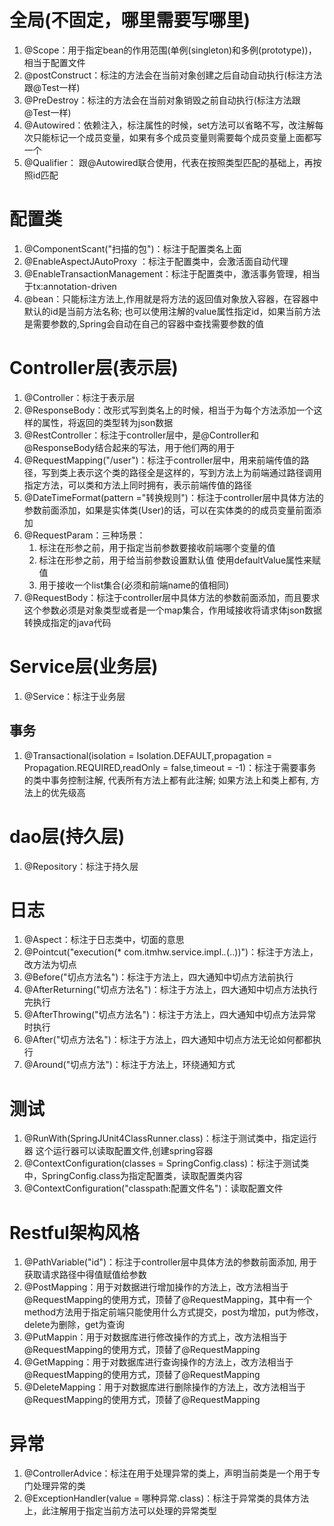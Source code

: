 # 全局(不固定，哪里需要写哪里)
1. @Scope：用于指定bean的作用范围(单例(singleton)和多例(prototype))，相当于配置文件<bean scope="">
2. @postConstruct：标注的方法会在当前对象创建之后自动自动执行(标注方法跟@Test一样)
3. @PreDestroy：标注的方法会在当前对象销毁之前自动执行(标注方法跟@Test一样)
4. @Autowired：依赖注入，标注属性的时候，set方法可以省略不写，改注解每次只能标记一个成员变量，如果有多个成员变量则需要每个成员变量上面都写一个
5. @Qualifier： 跟@Autowired联合使用，代表在按照类型匹配的基础上，再按照id匹配
# 配置类
1. @ComponentScant("扫描的包")：标注于配置类名上面
2. @EnableAspectJAutoProxy ：标注于配置类中，会激活面自动代理
3. @EnableTransactionManagement：标注于配置类中，激活事务管理，相当于tx:annotation-driven
4. @bean：只能标注方法上,作用就是将方法的返回值对象放入容器，在容器中默认的id是当前方法名称; 也可以使用注解的value属性指定id，如果当前方法是需要参数的,Spring会自动在自己的容器中查找需要参数的值
# Controller层(表示层)
1. @Controller：标注于表示层
2. @ResponseBody：改形式写到类名上的时候，相当于为每个方法添加一个这样的属性，将返回的类型转为json数据
3. @RestController：标注于controller层中，是@Controller和@ResponseBody结合起来的写法，用于他们两的用于
4. @RequestMapping("/user")：标注于controller层中，用来前端传值的路径，写到类上表示这个类的路径全是这样的，写到方法上为前端通过路径调用指定方法，可以类和方法上同时拥有，表示前端传值的路径
5. @DateTimeFormat(pattern ="转换规则")：标注于controller层中具体方法的参数前面添加，如果是实体类(User)的话，可以在实体类的的成员变量前面添加
6. @RequestParam：三种场景：
    1. 标注在形参之前，用于指定当前参数要接收前端哪个变量的值
    2. 标注在形参之前，用于给当前参数设置默认值 使用defaultValue属性来赋值
    3. 用于接收一个list集合(必须和前端name的值相同)
7. @RequestBody：标注于controller层中具体方法的参数前面添加，而且要求这个参数必须是对象类型或者是一个map集合，作用域接收将请求体json数据转换成指定的java代码
# Service层(业务层)
1. @Service：标注于业务层
## 事务
1. @Transactional(isolation = Isolation.DEFAULT,propagation = Propagation.REQUIRED,readOnly = false,timeout = -1)：标注于需要事务的类中事务控制注解, 代表所有方法上都有此注解; 如果方法上和类上都有, 方法上的优先级高
# dao层(持久层)
1. @Repository：标注于持久层
# 日志
1. @Aspect：标注于日志类中，切面的意思
2. @Pointcut("execution(* com.itmhw.service.impl.*.*(..))")：标注于方法上，改方法为切点
3. @Before("切点方法名")：标注于方法上，四大通知中切点方法前执行
4. @AfterReturning("切点方法名")：标注于方法上，四大通知中切点方法执行完执行
5. @AfterThrowing("切点方法名")：标注于方法上，四大通知中切点方法异常时执行
6. @After("切点方法名")：标注于方法上，四大通知中切点方法无论如何都都执行
7. @Around("切点方法")：标注于方法上，环绕通知方式
# 测试
1. @RunWith(SpringJUnit4ClassRunner.class)：标注于测试类中，指定运行器  这个运行器可以读取配置文件,创建spring容器
2. @ContextConfiguration(classes = SpringConfig.class)：标注于测试类中，SpringConfig.class为指定配置类，读取配置类内容
3. @ContextConfiguration("classpath:配置文件名")：读取配置文件
# Restful架构风格
1. @PathVariable("id")：标注于controller层中具体方法的参数前面添加, 用于获取请求路径中得值赋值给参数
2. @PostMapping：用于对数据进行增加操作的方法上，改方法相当于@RequestMapping的使用方式，顶替了@RequestMapping，其中有一个method方法用于指定前端只能使用什么方式提交，post为增加，put为修改，delete为删除，get为查询
3. @PutMappin：用于对数据库进行修改操作的方式上，改方法相当于@RequestMapping的使用方式，顶替了@RequestMapping
4. @GetMapping：用于对数据库进行查询操作的方法上，改方法相当于@RequestMapping的使用方式，顶替了@RequestMapping
5. @DeleteMapping：用于对数据库进行删除操作的方法上，改方法相当于@RequestMapping的使用方式，顶替了@RequestMapping
# 异常
1. @ControllerAdvice：标注在用于处理异常的类上，声明当前类是一个用于专门处理异常的类
2. @ExceptionHandler(value = 哪种异常.class)：标注于异常类的具体方法上，此注解用于指定当前方法可以处理的异常类型
